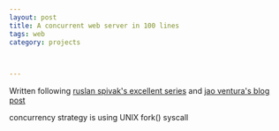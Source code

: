 ```yaml
---
layout: post
title: A concurrent web server in 100 lines
tags: web
category: projects

 

---
```


Written following [ruslan spivak's excellent series](https://ruslanspivak.com/lsbaws-part1/) and [jao ventura's blog post](http://joaoventura.net/blog/2017/python-webserver/)

concurrency strategy is using UNIX fork() syscall

<script src="https://gist.github.com/selimslab/a76b5fa001e4200262849968ad2b5eb7.js"></script>